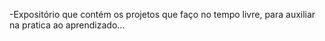 -Expositório que contém os projetos que faço no tempo livre, para auxiliar na pratica ao aprendizado...
